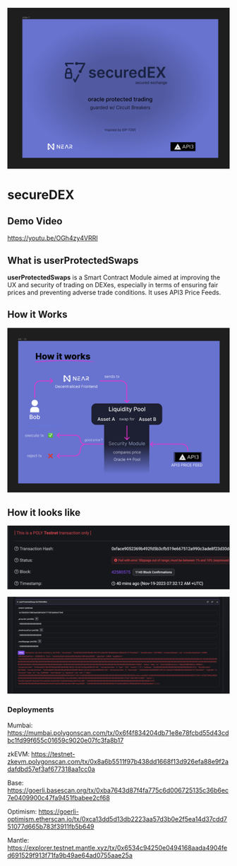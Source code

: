 ![How](/images/context.png)

# secureDEX

## Demo Video
https://youtu.be/OGh4zy4VRRI



## What is userProtectedSwaps
**userProtectedSwaps** is a Smart Contract Module aimed at improving the UX and security of trading on DEXes, especially in terms of ensuring fair prices and preventing adverse trade conditions. It uses API3 Price Feeds.

## How it Works
![How](/images/how.png)

## How it looks like

![fail](/images/failed.png)

![Look](/images/swaps.png)


### Deployments
Mumbai: https://mumbai.polygonscan.com/tx/0x6f4f834204db71e8e78fcbd55d43cdbc1fd99f655c01659c9020e07fc3fa8b17

zkEVM: https://testnet-zkevm.polygonscan.com/tx/0x8a6b5511f97b438dd1668f13d926efa88e9f2adafdbd57ef3af677318aa1cc0a

Base: https://goerli.basescan.org/tx/0xba7643d87f4fa775c6d006725135c36b6ec7e0409900c47fa9451fbabee2cf68

Optimism: https://goerli-optimism.etherscan.io/tx/0xca13dd5d13db2223aa57d3b0e2f5ea14d37cdd751077d665b783f3911fb5b649

Mantle: https://explorer.testnet.mantle.xyz/tx/0x6534c94250e0494168aada4904fed691529f913f71fa9b49ae64ad0755aae25a

